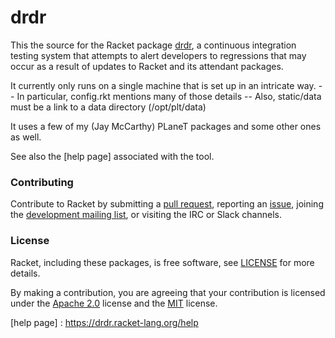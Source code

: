 # drdr


This the source for the Racket package [drdr], a continuous
integration testing system that attempts to alert developers to regressions
that may occur as a result of updates to Racket and its attendant packages.

It currently only runs on a single machine that is set up in an intricate way.
-- In particular, config.rkt mentions many of those details
-- Also, static/data must be a link to a data directory (/opt/plt/data)

It uses a few of my (Jay McCarthy) PLaneT packages and some other ones
as well.

See also the [help page] associated with the tool.

### Contributing

Contribute to Racket by submitting a [pull request], reporting an
[issue], joining the [development mailing list], or visiting the
IRC or Slack channels.

### License

Racket, including these packages, is free software, see [LICENSE]
for more details.

By making a contribution, you are agreeing that your contribution
is licensed under the [Apache 2.0] license and the [MIT] license.

[MIT]: https://github.com/racket/racket/blob/master/racket/src/LICENSE-MIT.txt
[Apache 2.0]: https://www.apache.org/licenses/LICENSE-2.0.txt
[drdr]: http://drdr.racket-lang.org
[pull request]: https://github.com/racket/drdr/pulls
[issue]: https://github.com/racket/drdr/issues
[development mailing list]: https://lists.racket-lang.org
[LICENSE]: LICENSE
[help page] : https://drdr.racket-lang.org/help
